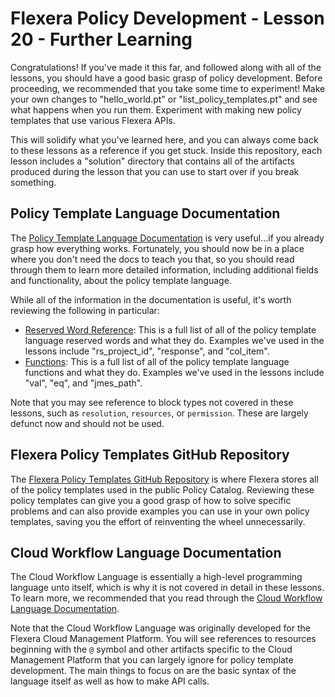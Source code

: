 # Flexera Policy Development - Lesson 20 - Further Learning

Congratulations! If you've made it this far, and followed along with all of the lessons, you should have a good basic grasp of policy development. Before proceeding, we recommended that you take some time to experiment! Make your own changes to "hello_world.pt" or "list_policy_templates.pt" and see what happens when you run them. Experiment with making new policy templates that use various Flexera APIs.

This will solidify what you've learned here, and you can always come back to these lessons as a reference if you get stuck. Inside this repository, each lesson includes a "solution" directory that contains all of the artifacts produced during the lesson that you can use to start over if you break something.

## Policy Template Language Documentation

The [Policy Template Language Documentation](https://docs.flexera.com/flexera/EN/Automation/PTL.htm) is very useful...if you already grasp how everything works. Fortunately, you should now be in a place where you don't need the docs to teach you that, so you should read through them to learn more detailed information, including additional fields and functionality, about the policy template language.

While all of the information in the documentation is useful, it's worth reviewing the following in particular:

* [Reserved Word Reference](https://docs.flexera.com/flexera/EN/Automation/ReservedWordReference.htm): This is a full list of all of the policy template language reserved words and what they do. Examples we've used in the lessons include "rs_project_id", "response", and "col_item".
* [Functions](https://docs.flexera.com/flexera/EN/Automation/Functions.htm): This is a full list of all of the policy template language functions and what they do. Examples we've used in the lessons include "val", "eq", and "jmes_path".

Note that you may see reference to block types not covered in these lessons, such as `resolution`, `resources`, or `permission`. These are largely defunct now and should not be used.

## Flexera Policy Templates GitHub Repository

The [Flexera Policy Templates GitHub Repository](https://github.com/flexera-public/policy_templates) is where Flexera stores all of the policy templates used in the public Policy Catalog. Reviewing these policy templates can give you a good grasp of how to solve specific problems and can also provide examples you can use in your own policy templates, saving you the effort of reinventing the wheel unnecessarily.

## Cloud Workflow Language Documentation

The Cloud Workflow Language is essentially a high-level programming language unto itself, which is why it is not covered in detail in these lessons. To learn more, we recommended that you read through the [Cloud Workflow Language Documentation](https://docs.flexera.com/flexera/EN/Automation/CWL.htm).

Note that the Cloud Workflow Language was originally developed for the Flexera Cloud Management Platform. You will see references to resources beginning with the `@` symbol and other artifacts specific to the Cloud Management Platform that you can largely ignore for policy template development. The main things to focus on are the basic syntax of the language itself as well as how to make API calls.
